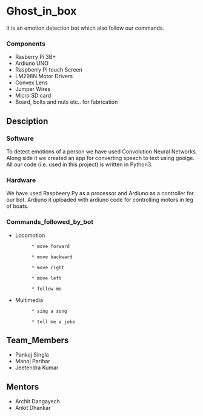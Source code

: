# Ghost_in_box
It is an emotion detection bot which also follow our commands. 

### Components
* Rasberry Pi 3B+
* Ardiuno UNO
* Raspberry Pi touch Screen
* LM298N Motor Drivers 
* Convex Lens
* Jumper Wires
* Micro SD card
* Board, bolts and nuts etc.. for fabrication 

## Desciption

### Software
To detect emotions of a person we have used Convolution Neural Networks. Along side it we created an app for converting speech to text using goolge. All our code (i.e. used in this project) is written in Python3.

### Hardware
We have used Raspbeery Py as a processor and Ardiuno as a controller for our bot. Ardiuno it uploaded with ardiuno code for controlling motors in leg of boats. 

### Commands_followed_by_bot
* Locomotion 

            * move forward
            
            * move backward
            
            * move right
            
            * move left
            
            * follow me

* Multimedia

            * sing a song
            
            * tell me a joke
           
           
## Team_Members
* Pankaj Singla
* Manoj Parihar
* Jeetendra Kumar

## Mentors
* Archit Dangayech
* Ankit Dhankar 
